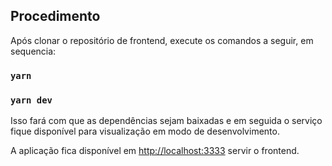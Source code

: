 
## Procedimento

Após clonar o repositório de frontend, execute os comandos a seguir, em sequencia:

### `yarn`
### `yarn dev`

Isso fará com que as dependências sejam baixadas e em seguida o serviço fique disponível para visualização em modo de desenvolvimento.

A aplicação fica disponível em [http://localhost:3333](http://localhost:3333) servir o frontend.

